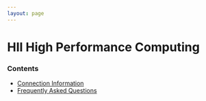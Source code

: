 ```yaml
---
layout: page
---
```


# HII High Performance Computing

### Contents

- [Connection Information](pages/connection.html)
- [Frequently Asked Questions](pages/faq.html)

